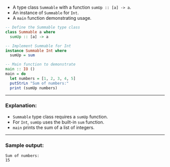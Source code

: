 

* A type class `Summable` with a function `sumUp :: [a] -> a`.
* An instance of `Summable` for `Int`.
* A `main` function demonstrating usage.

```haskell
-- Define the Summable type class
class Summable a where
  sumUp :: [a] -> a

-- Implement Summable for Int
instance Summable Int where
  sumUp = sum

-- Main function to demonstrate
main :: IO ()
main = do
  let numbers = [1, 2, 3, 4, 5]
  putStrLn "Sum of numbers:"
  print (sumUp numbers)
```

---

### Explanation:

* `Summable` type class requires a `sumUp` function.
* For `Int`, `sumUp` uses the built-in `sum` function.
* `main` prints the sum of a list of integers.

---

### Sample output:

```
Sum of numbers:
15
```

